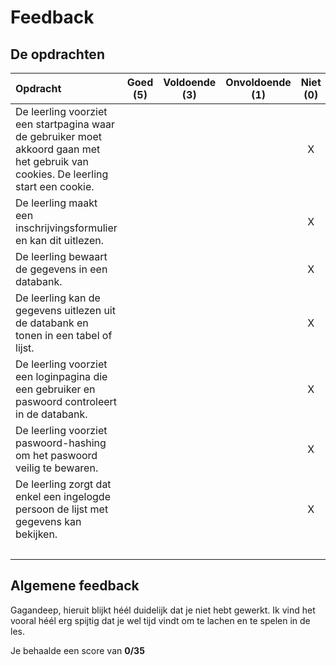 # Feedback #
## De opdrachten ##
| Opdracht | Goed (5) | Voldoende (3) | Onvoldoende (1) | Niet (0) | Score (35) |
| :------- | :---: | :---------: | :-----------: | :----: |---:|
| De leerling voorziet een startpagina waar de gebruiker moet akkoord gaan met het gebruik van cookies. De leerling start een cookie. | | | | X |0 |
| De leerling maakt een inschrijvingsformulier en kan dit uitlezen.  | | | | X | 0|
| De leerling bewaart de gegevens in een databank.  | | | | X | 0|
| De leerling kan de gegevens uitlezen uit de databank en tonen in een tabel of lijst.  | | | | X | 0|
| De leerling voorziet een loginpagina die een gebruiker en paswoord controleert in de databank. | | | | X | 0|
| De leerling voorziet paswoord-hashing om het paswoord veilig te bewaren.  | | | | X | 0|
| De leerling zorgt dat enkel een ingelogde persoon de lijst met gegevens kan bekijken. | | | | X |0 |
||||||0|


## Algemene feedback ##
Gagandeep, hieruit blijkt héél duidelijk dat je niet hebt gewerkt. Ik vind het vooral héél erg spijtig dat je wel tijd vindt om te lachen en te spelen in de les.

Je behaalde een score van __0/35__
